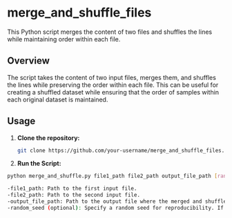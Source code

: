 # merge_and_shuffle_files

This Python script merges the content of two files and shuffles the lines while maintaining order within each file.

## Overview

The script takes the content of two input files, merges them, and shuffles the lines while preserving the order within each file. This can be useful for creating a shuffled dataset while ensuring that the order of samples within each original dataset is maintained.

## Usage

1. **Clone the repository:**

   ```bash
   git clone https://github.com/your-username/merge_and_shuffle_files.git

2. **Run the Script:**

```bash
python merge_and_shuffle.py file1_path file2_path output_file_path [random_seed]

-file1_path: Path to the first input file.
-file2_path: Path to the second input file.
-output_file_path: Path to the output file where the merged and shuffled content will be saved.
-random_seed (optional): Specify a random seed for reproducibility. If not provided, the shuffle will be random.
